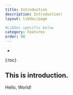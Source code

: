 ```yaml
---
title: Introduction
description: Introduction!
layout: libdoc/page

#LibDoc specific below
category: Features
order: 80
---
```

* 
{:toc}

## This is introduction.

Hello, World!